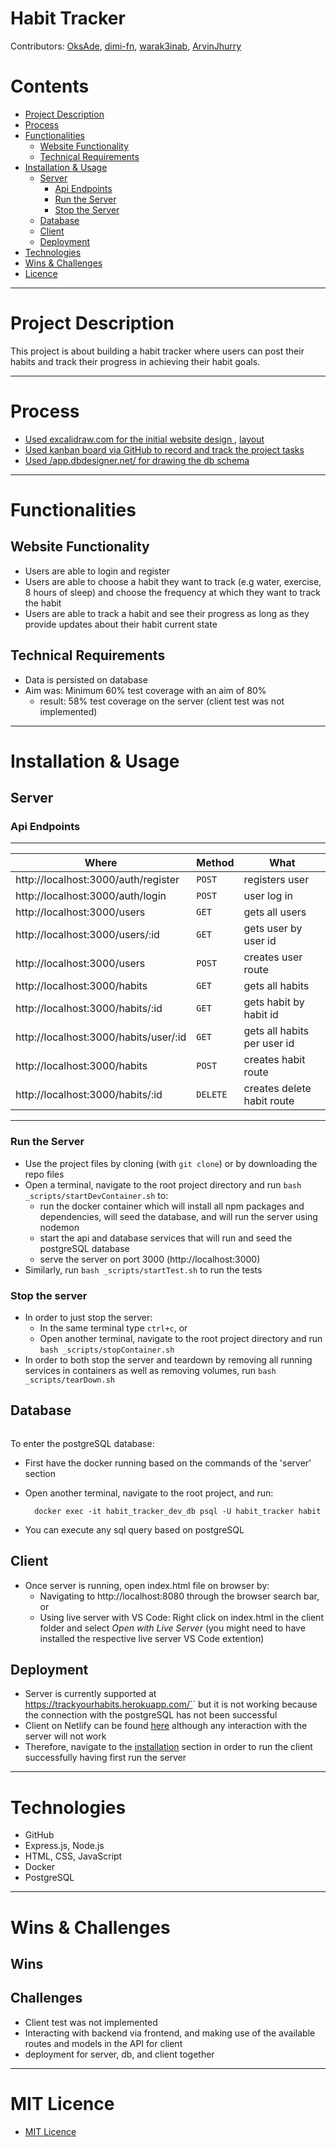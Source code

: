# Habit Tracker

Contributors: [OksAde](https://github.com/OksAde), [dimi-fn](https://github.com/dimi-fn), [warak3inab](https://github.com/warak3inab), [ArvinJhurry](https://github.com/ArvinJhurry)  

Contents 
==========================
* [Project Description](#project-description)
* [Process](#process)
* [Functionalities](#functionalities)
  * [Website Functionality](#website-functionality)
  * [Technical Requirements](#technical-requirements)
* [Installation & Usage](#installation--usage)
  * [Server](#server)
    * [Api Endpoints](#api-endpoints)
    * [Run the Server](#run-the-server)
    * [Stop the Server](#stop-the-server)
  * [Database](#database)
  * [Client](#client)
  * [Deployment](#deployment)
* [Technologies](#technologies)
* [Wins & Challenges](#wins--challenges)
* [Licence](#licence)

--------

# Project Description

This project is about building a habit tracker where users can post their habits and track their progress in achieving their habit goals.

--------

# Process

* [Used excalidraw.com for the initial website design ](https://github.com/dimi-fn/breakTheHabit/blob/main/client/img/excalidraw.png), [layout](https://github.com/dimi-fn/breakTheHabit/blob/main/client/img/layout.png)
* [Used kanban board via GitHub to record and track the project tasks](https://github.com/dimi-fn/breakTheHabit/projects/1)
* [Used /app.dbdesigner.net/ for drawing the db schema](https://github.com/dimi-fn/breakTheHabit/blob/main/client/img/schema.PNG)

-----

# Functionalities

## Website Functionality

* Users are able to login and register
* Users are able to choose a habit they want to track (e.g water, exercise, 8 hours of sleep) and choose the frequency at which they want to track the habit 
* Users are able to track a habit and see their progress as long as they provide updates about their habit current state

## Technical Requirements

* Data is persisted on database
* Aim was: Minimum 60% test coverage with an aim of 80% 
    * result: 58% test coverage on the server (client test was not implemented)

--------

# Installation & Usage

## Server

### Api Endpoints

------

**Where** | **Method** | **What** |
---------------|---------------|------|
http://localhost:3000/auth/register |  `POST` | registers user |
http://localhost:3000/auth/login |  `POST` | user log in |
http://localhost:3000/users |  `GET` | gets all users |
http://localhost:3000/users/:id |  `GET` | gets user by user id |
http://localhost:3000/users  |  `POST` | creates user route |
http://localhost:3000/habits |  `GET` | gets all habits |
http://localhost:3000/habits/:id |  `GET` | gets habit by habit id |
http://localhost:3000/habits/user/:id |  `GET` | gets all habits per user id |
http://localhost:3000/habits |  `POST` | creates habit route |
http://localhost:3000/habits/:id |  `DELETE` | creates delete habit route |

------

### Run the Server

* Use the project files by cloning (with `git clone`) or by downloading the repo files
* Open a terminal, navigate to the root project directory and run `bash _scripts/startDevContainer.sh` to:
    * run the docker container which will install all npm packages and dependencies, will seed the database, and will run the server using nodemon
    * start the api and database services that will run and seed the postgreSQL database
    * serve the server on port 3000 (http://localhost:3000)
* Similarly, run `bash _scripts/startTest.sh` to run the tests      

### Stop the server

* In order to just stop the server:
    * In the same terminal type `ctrl+c`, or
    * Open another terminal, navigate to the root project directory and run `bash _scripts/stopContainer.sh`
* In order to both stop the server and teardown by removing all running services in containers as well as removing volumes, run `bash _scripts/tearDown.sh`    


## Database

<p align="center">
  <img src="https://github.com/dimi-fn/breakTheHabit/blob/main/client/static/css/schema.PNG" alt="">
</p>         

To enter the postgreSQL database:
* First have the docker running based on the commands of the 'server' section
* Open another terminal, navigate to the root project, and run:
    
        docker exec -it habit_tracker_dev_db psql -U habit_tracker habit

* You can execute any sql query based on postgreSQL    


## Client

* Once server is running, open index.html file on browser by:
    * Navigating to http://localhost:8080 through the browser search bar, or
    * Using live server with VS Code: Right click on index.html in the client folder and select *Open with Live Server* (you might need to have installed the respective live server VS Code extention)        

## Deployment  

* Server is currently supported at https://trackyourhabits.herokuapp.com/`<api-endpoint>` but it is not working because the connection with the postgreSQL has not been successful
* Client on Netlify can be found [here](https://track-your-habits.netlify.app/) although any interaction with the server will not work
* Therefore, navigate to the [installation](#installation--usage) section in order to run the client successfully having first run the server

--------

# Technologies

* GitHub
* Express.js, Node.js
* HTML, CSS, JavaScript
* Docker
* PostgreSQL

--------

# Wins & Challenges

## Wins

## Challenges

* Client test was not implemented
* Interacting with backend via frontend, and making use of the available routes and models in the API for client
* deployment for server, db, and client together
  
-------

# MIT Licence

* [MIT Licence](https://github.com/dimi-fn/breakTheHabit/blob/main/LICENCE)
